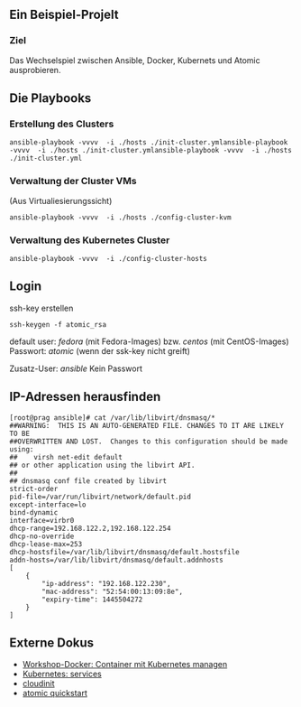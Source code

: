 ## Ein Beispiel-Projelt ##

### Ziel ###

Das Wechselspiel zwischen Ansible, Docker, Kubernets und Atomic ausprobieren.


## Die Playbooks ##

### Erstellung des Clusters ###

```
ansible-playbook -vvvv  -i ./hosts ./init-cluster.ymlansible-playbook -vvvv  -i ./hosts ./init-cluster.ymlansible-playbook -vvvv  -i ./hosts ./init-cluster.yml
```

### Verwaltung der Cluster VMs ###
(Aus Virtualiesierungssicht)
```
ansible-playbook -vvvv  -i ./hosts ./config-cluster-kvm
```

### Verwaltung des Kubernetes Cluster ###
```
ansible-playbook -vvvv  -i ./config-cluster-hosts
```

## Login ##

ssh-key erstellen
```
ssh-keygen -f atomic_rsa
```

default user: *fedora* (mit Fedora-Images) bzw. *centos* (mit CentOS-Images)
Passwort: *atomic* (wenn der ssk-key nicht greift)

Zusatz-User: *ansible*
Kein Passwort

## IP-Adressen herausfinden ##

```
[root@prag ansible]# cat /var/lib/libvirt/dnsmasq/*
##WARNING:  THIS IS AN AUTO-GENERATED FILE. CHANGES TO IT ARE LIKELY TO BE
##OVERWRITTEN AND LOST.  Changes to this configuration should be made using:
##    virsh net-edit default
## or other application using the libvirt API.
##
## dnsmasq conf file created by libvirt
strict-order
pid-file=/var/run/libvirt/network/default.pid
except-interface=lo
bind-dynamic
interface=virbr0
dhcp-range=192.168.122.2,192.168.122.254
dhcp-no-override
dhcp-lease-max=253
dhcp-hostsfile=/var/lib/libvirt/dnsmasq/default.hostsfile
addn-hosts=/var/lib/libvirt/dnsmasq/default.addnhosts
[
    {
        "ip-address": "192.168.122.230",
        "mac-address": "52:54:00:13:09:8e",
        "expiry-time": 1445504272
    }
]
```

## Externe Dokus ##

* [Workshop-Docker: Container mit Kubernetes managen](http://www.admin-magazin.de/Das-Heft/2015/03/Workshop-Docker-Container-mit-Kubernetes-managen)
* [Kubernetes: services](http://kubernetes.io/v1.0/docs/user-guide/services.html)
* [cloudinit](https://cloudinit.readthedocs.org/en/latest/)
* [atomic quickstart](http://www.projectatomic.io/docs/quickstart/)
